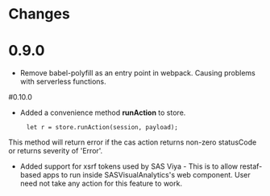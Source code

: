 # Changes 

# 0.9.0

- Remove babel-polyfill as an entry point in webpack. Causing problems with serverless functions.

#0.10.0 

 - Added a convenience method **runAction** to store. 
```
     let r = store.runAction(session, payload);
```
This method will return error if the cas action returns non-zero statusCode or returns severity of 'Error'. 

 - Added support for xsrf tokens used by SAS Viya - This is to allow restaf-based apps to run inside SASVisualAnalytics's web component. User need not take any action for this feature to work.

